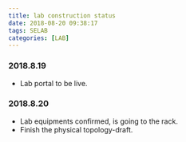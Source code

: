 ```yaml
---
title: lab construction status
date: 2018-08-20 09:38:17
tags: SELAB
categories: [LAB]
---
```

### 2018.8.19
- Lab portal to be live.

### 2018.8.20
<!-- more -->
- Lab equipments confirmed, is going to the rack.
- Finish the physical topology-draft.
